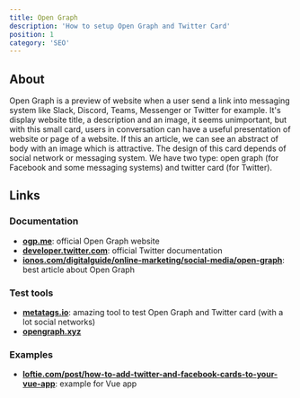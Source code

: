 ```yaml
---
title: Open Graph
description: 'How to setup Open Graph and Twitter Card'
position: 1
category: 'SEO'
---
```


## About

Open Graph is a preview of website when a user send a link into messaging system like Slack, Discord, Teams, Messenger or Twitter for example. It's display website title, a description and an image, it seems unimportant, but with this small card, users in conversation can have a useful presentation of website or page of a website. If this an article, we can see an abstract of body with an image which is attractive. The design of this card depends of social network or messaging system. We have two type: open graph (for Facebook and some messaging systems) and twitter card (for Twitter).

<md-img source="og-discord.webp" zoom legend="A preview of this website on Discord."></md-img>

<md-img source="og-discord-details.webp" zoom legend="A preview of an article of this website on Discord."></md-img>

## Links

### Documentation

- [**ogp.me**](https://ogp.me): official Open Graph website
- [**developer.twitter.com**](https://developer.twitter.com/en/docs/twitter-for-websites/cards/overview/abouts-cards): official Twitter documentation
- [**ionos.com/digitalguide/online-marketing/social-media/open-graph**](https://www.ionos.com/digitalguide/online-marketing/social-media/open-graph): best article about Open Graph

### Test tools

- [**metatags.io**](https://metatags.io): amazing tool to test Open Graph and Twitter card (with a lot social networks)
- [**opengraph.xyz**](https://www.opengraph.xyz)

### Examples

- [**loftie.com/post/how-to-add-twitter-and-facebook-cards-to-your-vue-app**](https://loftie.com/post/how-to-add-twitter-and-facebook-cards-to-your-vue-app): example for Vue app
